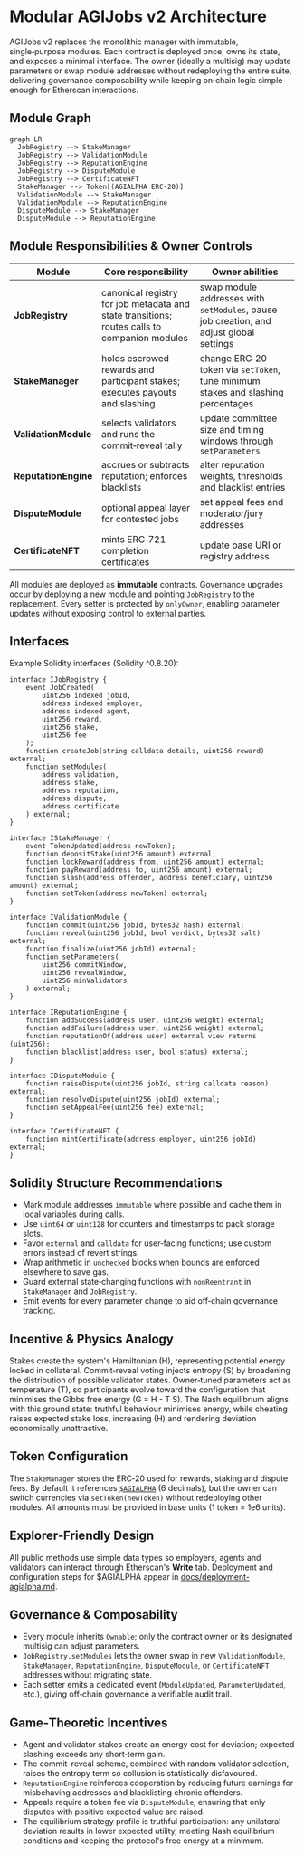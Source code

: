 # Modular AGIJobs v2 Architecture

AGIJobs v2 replaces the monolithic manager with immutable, single‑purpose modules.  Each contract is deployed once, owns its
state, and exposes a minimal interface.  The owner (ideally a multisig) may update parameters or swap module addresses without
redeploying the entire suite, delivering governance composability while keeping on‑chain logic simple enough for Etherscan
interactions.

## Module Graph
```mermaid
graph LR
  JobRegistry --> StakeManager
  JobRegistry --> ValidationModule
  JobRegistry --> ReputationEngine
  JobRegistry --> DisputeModule
  JobRegistry --> CertificateNFT
  StakeManager --> Token[(AGIALPHA ERC‑20)]
  ValidationModule --> StakeManager
  ValidationModule --> ReputationEngine
  DisputeModule --> StakeManager
  DisputeModule --> ReputationEngine
```

## Module Responsibilities & Owner Controls

| Module | Core responsibility | Owner abilities |
| --- | --- | --- |
| **JobRegistry** | canonical registry for job metadata and state transitions; routes calls to companion modules | swap module addresses with `setModules`, pause job creation, and adjust global settings |
| **StakeManager** | holds escrowed rewards and participant stakes; executes payouts and slashing | change ERC‑20 token via `setToken`, tune minimum stakes and slashing percentages |
| **ValidationModule** | selects validators and runs the commit‑reveal tally | update committee size and timing windows through `setParameters` |
| **ReputationEngine** | accrues or subtracts reputation; enforces blacklists | alter reputation weights, thresholds and blacklist entries |
| **DisputeModule** | optional appeal layer for contested jobs | set appeal fees and moderator/jury addresses |
| **CertificateNFT** | mints ERC‑721 completion certificates | update base URI or registry address |

All modules are deployed as **immutable** contracts. Governance upgrades occur by deploying a new module and pointing `JobRegistry` to the replacement. Every setter is protected by `onlyOwner`, enabling parameter updates without exposing control to external parties.

## Interfaces
Example Solidity interfaces (Solidity ^0.8.20):
```solidity
interface IJobRegistry {
    event JobCreated(
        uint256 indexed jobId,
        address indexed employer,
        address indexed agent,
        uint256 reward,
        uint256 stake,
        uint256 fee
    );
    function createJob(string calldata details, uint256 reward) external;
    function setModules(
        address validation,
        address stake,
        address reputation,
        address dispute,
        address certificate
    ) external;
}

interface IStakeManager {
    event TokenUpdated(address newToken);
    function depositStake(uint256 amount) external;
    function lockReward(address from, uint256 amount) external;
    function payReward(address to, uint256 amount) external;
    function slash(address offender, address beneficiary, uint256 amount) external;
    function setToken(address newToken) external;
}

interface IValidationModule {
    function commit(uint256 jobId, bytes32 hash) external;
    function reveal(uint256 jobId, bool verdict, bytes32 salt) external;
    function finalize(uint256 jobId) external;
    function setParameters(
        uint256 commitWindow,
        uint256 revealWindow,
        uint256 minValidators
    ) external;
}

interface IReputationEngine {
    function addSuccess(address user, uint256 weight) external;
    function addFailure(address user, uint256 weight) external;
    function reputationOf(address user) external view returns (uint256);
    function blacklist(address user, bool status) external;
}

interface IDisputeModule {
    function raiseDispute(uint256 jobId, string calldata reason) external;
    function resolveDispute(uint256 jobId) external;
    function setAppealFee(uint256 fee) external;
}

interface ICertificateNFT {
    function mintCertificate(address employer, uint256 jobId) external;
}
```

## Solidity Structure Recommendations
- Mark module addresses `immutable` where possible and cache them in local variables during calls.
- Use `uint64` or `uint128` for counters and timestamps to pack storage slots.
- Favor `external` and `calldata` for user‑facing functions; use custom errors instead of revert strings.
- Wrap arithmetic in `unchecked` blocks when bounds are enforced elsewhere to save gas.
- Guard external state‑changing functions with `nonReentrant` in `StakeManager` and `JobRegistry`.
- Emit events for every parameter change to aid off‑chain governance tracking.

## Incentive & Physics Analogy
Stakes create the system's Hamiltonian \(H\), representing potential energy locked in collateral. Commit‑reveal voting injects
entropy \(S\) by broadening the distribution of possible validator states. Owner‑tuned parameters act as temperature \(T\), so
participants evolve toward the configuration that minimises the Gibbs free energy \(G = H - T S\). The Nash equilibrium aligns
with this ground state: truthful behaviour minimises energy, while cheating raises expected stake loss, increasing \(H\) and
rendering deviation economically unattractive.

## Token Configuration
The `StakeManager` stores the ERC‑20 used for rewards, staking and dispute fees.  By default it references
[`$AGIALPHA`](https://etherscan.io/address/0x2e8fb54c3ec41f55f06c1f082c081a609eaa4ebe) (6 decimals), but the owner can switch
currencies via `setToken(newToken)` without redeploying other modules.  All amounts must be provided in base units (1 token =
1e6 units).

## Explorer‑Friendly Design
All public methods use simple data types so employers, agents and validators can interact through Etherscan's **Write** tab.
Deployment and configuration steps for $AGIALPHA appear in [docs/deployment-agialpha.md](deployment-agialpha.md).

## Governance & Composability
- Every module inherits `Ownable`; only the contract owner or its designated multisig can adjust parameters.
- `JobRegistry.setModules` lets the owner swap in new `ValidationModule`, `StakeManager`, `ReputationEngine`, `DisputeModule`,
  or `CertificateNFT` addresses without migrating state.
- Each setter emits a dedicated event (`ModuleUpdated`, `ParameterUpdated`, etc.), giving off‑chain governance a verifiable
  audit trail.

## Game‑Theoretic Incentives
- Agent and validator stakes create an energy cost for deviation; expected slashing exceeds any short‑term gain.
- The commit–reveal scheme, combined with random validator selection, raises the entropy term so collusion is statistically
  disfavoured.
- `ReputationEngine` reinforces cooperation by reducing future earnings for misbehaving addresses and blacklisting chronic
  offenders.
- Appeals require a token fee via `DisputeModule`, ensuring that only disputes with positive expected value are raised.
- The equilibrium strategy profile is truthful participation: any unilateral deviation results in lower expected utility, meeting
  Nash equilibrium conditions and keeping the protocol's free energy at a minimum.

